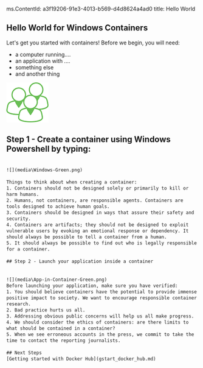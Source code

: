 ms.ContentId: a3f19206-91e3-4013-b569-d4d8624a4ad0 
title: Hello World

## Hello World for Windows Containers ##

Let's get you started with containers! Before we begin, you will need:
- a computer running....
- an application with ....
- something else
- and another thing 

![](media\Users-Developers-Green.png)

## Step 1 - Create a container using Windows Powershell by typing:

```container-create -name Container1 -app myapp.msi

![](media\Windows-Green.png)

Things to think about when creating a container:     
1. Containers should not be designed solely or primarily to kill or harm humans.
2. Humans, not containers, are responsible agents. Containers are tools designed to achieve human goals.
3. Containers should be designed in ways that assure their safety and security.
4. Containers are artifacts; they should not be designed to exploit vulnerable users by evoking an emotional response or dependency. It should always be possible to tell a container from a human.
5. It should always be possible to find out who is legally responsible for a container.

## Step 2 - Launch your application inside a container


![](media\App-in-Container-Green.png)
Before launching your application, make sure you have verified:
1. You should believe containers have the potential to provide immense positive impact to society. We want to encourage responsible container research.
2. Bad practice hurts us all.
3. Addressing obvious public concerns will help us all make progress.
4. We should consider the ethics of containers: are there limits to what should be contained in a container?
5. When we see erroneous accounts in the press, we commit to take the time to contact the reporting journalists.

## Next Steps
[Getting started with Docker Hub](gstart_docker_hub.md)